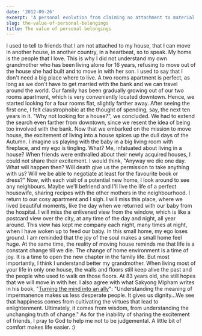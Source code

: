 ```yaml
---
date: '2012-09-26'
excerpt: 'A personal evolution from claiming no attachment to material possessions to discovering the allure of homeownership and questioning our relationship with space and belongings.'
slug: the-value-of-personal-belongings
title: The value of personal belongings
---
```


I used to tell to friends that I am not attached to my house, that I can move in another house, in another country, in a heartbeat, so to speak. My home is the people that I love. This is why I did not understand my own grandmother who has been living alone for 16 years, refusing to move out of the house she had built and to move in with her son.
I used to say that I don't need a big place where to live. A two rooms apartment is perfect, as long as we don't have to get married with the bank and we can travel around the world. Our family has been gradually growing out of our two rooms apartment, which is very conveniently located downtown. Hence, we started looking for a four rooms flat, slightly farther away. After seeing the first one, I felt claustrophobic at the thought of spending, say, the next ten years in it. "Why not looking for a house?", we concluded.
We had to extend the search even farther from downtown, since we resent the idea of being too involved with the bank. Now that we embarked on the mission to move house, the excitement of living into a house spices up the dull days of the Autumn. I imagine us playing with the baby in a big living room with fireplace, and my ego is tingling. What? Me, infatuated about living in a house?
When friends were enthralled about their newly acquired houses, I could not share their excitement. I would think, "Anyway we die one day. What will happen then? Will death give us the permission to take anything with us? Will we be able to negotiate at least for the favourite book or dress?" Now, with each visit of a potential new home, I look around to see any neighbours. Maybe we'll befriend and I'll live the life of a perfect housewife, sharing recipes with the other mothers in the neighbourhood.
I return to our cosy apartment and I sigh. I will miss this place, where we lived beautiful moments, like the day when we returned with our baby from the hospital. I will miss the enlivened view from the window, which is like a postcard view over the city, at any time of the day and night, all year around. This view has kept me company each night, many times at night, when I have woken up to feed our baby. In this small home, my ego loses ground.
I am reminded that the joy of the soul makes a small home feel huge. At the same time, the reality of moving house reminds me that life is a constant change till we die. The change of home environment is a time of joy. It is a time to open the new chapter in the family life. But most importantly, I think I understand better my grandmother. When living most of your life in only one house, the walls and floors still keep alive the past and the people who used to walk on those floors. At 83 years old, she still hopes that we will move in with her.
I also agree with what Sakyong Mipham writes in his book, "[Turning the mind into an ally](http://www.amazon.com/gp/product/B0023SDPTK/ref=as_li_qf_sp_asin_tl?ie=UTF8&camp=1789&creative=9325&creativeASIN=B0023SDPTK&linkCode=as2&tag=flyingthought-20)": "Understanding the meaning of impermanence makes us less desperate people. It gives us dignity...We see that happiness comes from cultivating the virtues that lead to enlightenment. Ultimately, it comes from wisdom, from understanding the unchanging truth of change."
As for the inability of sharing the excitement of friends, I pray to God to help me not to be judgemental. A little bit of comfort makes life easier. :)